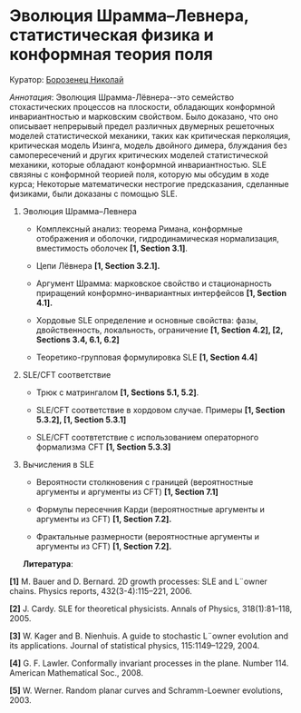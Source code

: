 # Эволюция Шрамма–Левнера, статистическая физика и конформная теория поля

Куратор: [Борозенец Николай](mailto:nikolayborozenets.spbumcs@gmail.com.)

*Аннотация*: Эволюция Шрамма-Лёвнера--это семейство стохастических процессов на плоскости,
обладающих конформной инвариантностью и марковским свойством. Было доказано, что оно описывает 
непрерывый предел различных двумерных решеточных моделей статистической механики,
таких как критическая перколяция, критическая модель Изинга, модель двойного димера,
блуждания без самопересечений и других критических моделей статистической механики, которые обладают конформной инвариантностью.
SLE связяны с конформной теорией поля, которую мы обсудим в ходе курса; Некоторые математически нестрогие предсказания,
сделанные физиками, были доказаны с помощью SLE.

1. Эволюция Шрамма–Левнера
  
    - Комплексный анализ: теорема Римана, конформные отображения и оболочки, гидродинамическая нормализация,
вместимость оболочек **[1, Section 3.1]**.
  
    - Цепи Лёвнера **[1, Section 3.2.1].**

    - Аргумент Шрамма: марковское свойство и стационарность приращений конформно-инвариантных
интерфейсов **[1, Section 4.1].**

    - Хордовые SLE определение и основные свойства: фазы, двойственность, локальность, ограничение **[1, Section 4.2], [2,
Sections 3.4, 6.1, 6.2]**

    - Теоретико-групповая формулировка SLE **[1, Section 4.4]**

2. SLE/CFT соответствие

    - Трюк с матрингалом **[1, Sections 5.1, 5.2]**.

    - SLE/CFT соответствие в хордовом случае. Примеры **[1, Section 5.3.2], [1, Section 5.3.1]**

    - SLE/CFT соотвтетствие с использованием операторного формализма CFT **[1, Section 5.3.3]**

3. Вычисления в SLE

    - Вероятности столкновения с границей (вероятностные аргументы и аргументы из CFT) **[1, Section 7.1]**

    - Формулы пересечния Карди (вероятностные аргументы и аргументы из CFT) **[1, Section 7.2].**

    - Фрактальные размерности (вероятностные аргументы и аргументы из CFT) **[1, Section 7.2].**

    **Литература**:

**[1]** M. Bauer and D. Bernard. 2D growth processes: SLE and L¨owner chains. Physics reports, 432(3-4):115–221, 2006.

**[2]** J. Cardy. SLE for theoretical physicists. Annals of Physics, 318(1):81–118, 2005.

**[3]** W. Kager and B. Nienhuis. A guide to stochastic L¨owner evolution and its applications. Journal of statistical physics,
115:1149–1229, 2004.

**[4]** G. F. Lawler. Conformally invariant processes in the plane. Number 114. American Mathematical Soc., 2008.

**[5]** W. Werner. Random planar curves and Schramm-Loewner evolutions, 2003.
